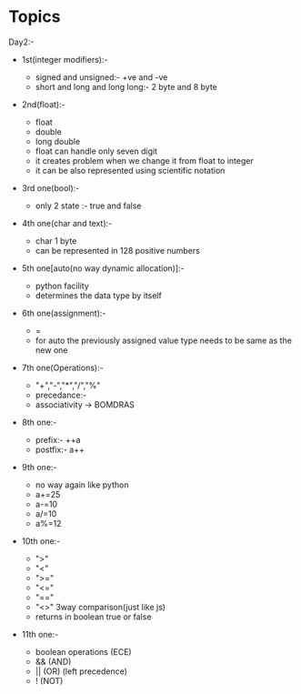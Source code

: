 # Topics

Day2:-

- 1st(integer modifiers):-

  - signed and unsigned:- +ve and -ve
  - short and long and long long:- 2 byte and 8 byte
- 2nd(float):-

  - float
  - double
  - long double
  - float can handle only seven digit
  - it creates problem when we change it from float to integer
  - it can be also represented using scientific notation
- 3rd one(bool):-

  - only 2 state :- true and false
- 4th one(char and text):-

  - char  1 byte
  - can be represented in 128 positive numbers
- 5th one[auto(no way dynamic allocation)]:-

  - python facility
  - determines the data type by itself
- 6th one(assignment):-

  - =
  - for auto the previously assigned value type needs to be same as the new one
- 7th one(Operations):-

  - "+","-","*","/","%"
  - precedance:-
  - associativity -> BOMDRAS
- 8th one:-

  - prefix:- ++a
  - postfix:- a++
- 9th one:-

  - no way again like python
  - a+=25
  - a-=10
  - a/=10
  - a%=12
- 10th one:-

  - ">"
  - "<"
  - ">="
  - "<="
  - "=="
  - "<>" 3way comparison(just like js)
  - returns in boolean true or false
- 11th one:-

  - boolean operations (ECE)
  - && (AND)
  - || (OR) (left precedence)
  - ! (NOT)
